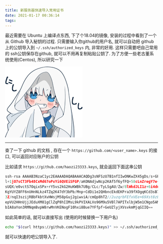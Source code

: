 ```yaml
---
title: 新服务器快速导入常用证书
date: 2021-01-17 00:36:14
tags:
---
```




最近需要在 Ubuntu 上编译点东西, 下了个18.04的镜像, 安装的过程中看到了一个从 Github 导入秘钥的过程. 只需要输入你github的用户名, 就可以自动把 github 上的公钥导入到 `~/.ssh/authorized_keys` 内, 非常的好用. 这样只需要吧自己常用的 ssh公钥保存在github, 就可以不用再复制粘贴公钥了. 为了方便一些老古董系统使用(Centos), 所以研究一下

<img src="./新服务器快速导入常用证书/file_6705410-min.png" alt="file_6705410-min" style="zoom:50%;" />

<!--more-->



___



查了一下 github 的文档 , 存在一个 `https://github.com/<user_name>.keys` 的接口, 可以返回对应账户的公钥

比如请求 `https://github.com/haozi23333.keys`, 就会返回下面这串公钥

```typescript
ssh-rsa AAAAB3NzaC1yc2EAAAADAQABAAACAQDg3sNFSzU7B1nfIIwONKwZX45gDs/s+GPsQ79lzaZk/X3dnvwD10fk6PAYn36EsbScpraRFo/zIjd1
l+1jO7sCT3Fb48CxMd67oPxYi6QVEiSFGP/aKONAdjwNcp2KAf5f6yfFQ+58cLnZregY7e+LImvEVxrRo8LotOJWuMoWqk/mVfAukFbhiwx0
sUQX/e0vctS7OqixSPx+rY5vs2kG2HuKWBk7UBg/CLc/TyLSgAU/Zw/8lWkdJLI1z+6i4du7Ygw1TEkggVIZgc3O3YXa8+oaX7ftDJlcGaLO
KgYUYZ8FF6nUHnNLkz4TZq2K47dY3bPb/Mnp+CdDi1e2QHbncEkdEKPra39fXOgqKCd3sB7bNMCYq7APv6ICPlA4fr1NN3EsdHPq6eQ/Uv2B
3Z/nqI3szijRBbFkbtXvHWsjM58pGuj2giwviA/cmQp8hT2//2uzqrbFEfxVEe+69Xst8zE1cE+cgg3acL0aNp1IcyOSmkzfLNkNtnR8CnFk
epVU2HHnUjjJEduXM81gClZqP8hIIMsL9kPVIXALVo96M9u5VBl7APITxlbjW5m1CNgo5AMIVdkt337AQQC5xtgZubmKOAhSkkIxTCzpZ+Xh
bIA8aYon3RMNqmBvpW8rwMnVKENogF10hxi8Bue7YFfpf+GeUZlyjXVsvkmMjqGIIQ==
```

如此简单的话, 就可以直接写出 (使用的时候替换一下用户名)

```sh
echo "$(curl https://github.com/haozi23333.keys)" >> ~/.ssh/authorized_keys
```

就可以快速的吧公钥导入了. 



